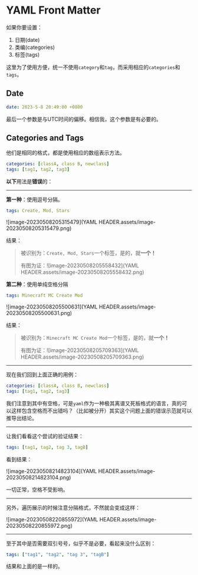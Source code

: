 # YAML Front Matter

如果你要设置：

1. 日期(date)
2. 类编(categories)
3. 标签(tags)

这里为了使用方便，统一不使用`category`和`tag`，而采用相应的`categories`和`tags`。

## Date

``` yaml
date: 2023-5-8 20:49:00 +0800
```

最后一个参数是与UTC时间的偏移。相信我，这个参数是有必要的。

## Categories and Tags

他们是相同的格式，都是使用相应的数组表示方法。

``` yaml
categories: [classA, class B, newclass]
tags: [tag1, tag2, tag3]
```

**以下**用法是**错误**的：

---

**第一种**：使用逗号分隔。

``` yaml
tags: Create, Mod, Stars
```

![image-20230508205315479](YAML HEADER.assets/image-20230508205315479.png)

结果：

> 被识别为：`Create, Mod, Stars`一个标签，是的，就**一个！**
>
> 有图为证：![image-20230508205558432](YAML HEADER.assets/image-20230508205558432.png)

**第二种**：使用单纯空格分隔

``` yaml
tags: Minecraft MC Create Mod
```

![image-20230508205500631](YAML HEADER.assets/image-20230508205500631.png)

结果：

> 被识别为：`Minecraft MC Create Mod`一个标签，是的，就**一个！**
>
> 有图为证：![image-20230508205709363](YAML HEADER.assets/image-20230508205709363.png)

---

现在我们回到上面正确的用例：

``` yaml
categories: [classA, class B, newclass]
tags: [tag1, tag2, tag3]
```

我们注意到其中有空格，可是`yaml`作为一种极其离谱又死板格式的语言，真的可以这样包含空格而不出错吗？（比如被分开）其实这个问题上面的错误示范就可以推导出结论。

---

让我们看看这个尝试的验证结果：

``` yaml
tags: [tag1, tag2, tag 3, tagB]
```

看到结果：

![image-20230508214823104](YAML HEADER.assets/image-20230508214823104.png)

一切正常，空格不受影响。

---

另外，遍历展示的时候注意分隔格式，不然就会变成这样：

![image-20230508220855972](YAML HEADER.assets/image-20230508220855972.png)

---

至于其中是否需要双引号号，似乎不是必要，看起来没什么区别：

``` yaml
tags: ["tag1", "tag2", "tag 3", "tagB"]
```

结果和上面的是一样的。